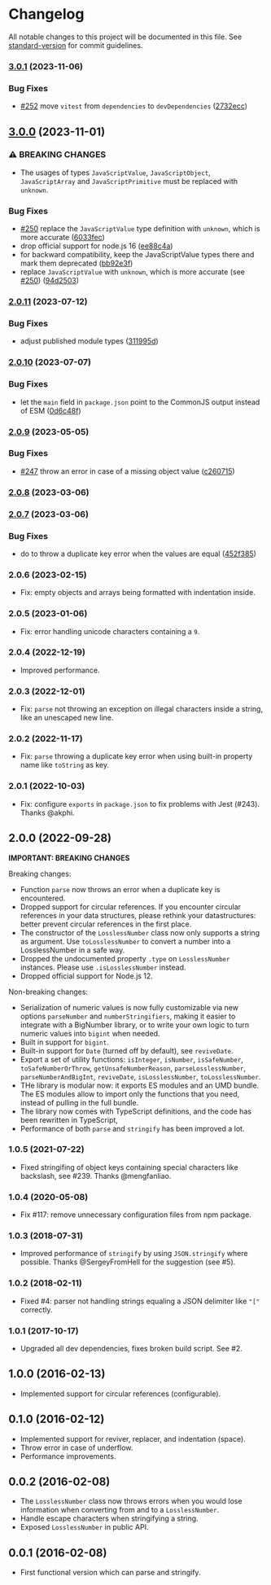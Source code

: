 # Changelog

All notable changes to this project will be documented in this file. See [standard-version](https://github.com/conventional-changelog/standard-version) for commit guidelines.

### [3.0.1](https://github.com/josdejong/lossless-json/compare/v3.0.0...v3.0.1) (2023-11-06)


### Bug Fixes

* [#252](https://github.com/josdejong/lossless-json/issues/252) move `vitest` from `dependencies` to `devDependencies` ([2732ecc](https://github.com/josdejong/lossless-json/commit/2732ecc6930fefe85c931c857f4f69da0b852ccc))

## [3.0.0](https://github.com/josdejong/lossless-json/compare/v2.0.11...v3.0.0) (2023-11-01)


### ⚠ BREAKING CHANGES

* The usages of types `JavaScriptValue`, `JavaScriptObject`, `JavaScriptArray` and `JavaScriptPrimitive` must be replaced with `unknown`.

### Bug Fixes

* [#250](https://github.com/josdejong/lossless-json/issues/250) replace the `JavaScriptValue` type definition with `unknown`, which is more accurate ([6033fec](https://github.com/josdejong/lossless-json/commit/6033fec2cf5b8064e5eff1ee3dfa8e3c951f98f8))
* drop official support for node.js 16 ([ee88c4a](https://github.com/josdejong/lossless-json/commit/ee88c4ab36ca5034436d1b11c4aac2be1461478e))
* for backward compatibility, keep the JavaScriptValue types there and mark them deprecated ([bb92e3f](https://github.com/josdejong/lossless-json/commit/bb92e3f1ec1d304a0d024b35893966bf507307bd))
* replace `JavaScriptValue` with `unknown`, which is more accurate (see [#250](https://github.com/josdejong/lossless-json/issues/250)) ([94d2503](https://github.com/josdejong/lossless-json/commit/94d250311b6035de2b8700e7eaf7c9ba0b4639fc))

### [2.0.11](https://github.com/josdejong/lossless-json/compare/v2.0.10...v2.0.11) (2023-07-12)


### Bug Fixes

* adjust published module types ([311995d](https://github.com/josdejong/lossless-json/commit/311995d9323c086a058a766486191197189004f4))

### [2.0.10](https://github.com/josdejong/lossless-json/compare/v2.0.9...v2.0.10) (2023-07-07)


### Bug Fixes

* let the `main` field in `package.json` point to the CommonJS output instead of ESM ([0d6c48f](https://github.com/josdejong/lossless-json/commit/0d6c48f75925e292ae4829301db8a6f9f1beca39))

### [2.0.9](https://github.com/josdejong/lossless-json/compare/v2.0.8...v2.0.9) (2023-05-05)


### Bug Fixes

* [#247](https://github.com/josdejong/lossless-json/issues/247) throw an error in case of a missing object value ([c260715](https://github.com/josdejong/lossless-json/commit/c260715fe6c38cf999663bd83ffdce308ba623ee))

### [2.0.8](https://github.com/josdejong/lossless-json/compare/v2.0.7...v2.0.8) (2023-03-06)

### [2.0.7](https://github.com/josdejong/lossless-json/compare/v2.0.6...v2.0.7) (2023-03-06)


### Bug Fixes

* do to throw a duplicate key error when the values are equal ([452f385](https://github.com/josdejong/lossless-json/commit/452f3851560241fd7c2afaab0268141b0fa4c4dc))


### 2.0.6 (2023-02-15)

- Fix: empty objects and arrays being formatted with indentation inside.

### 2.0.5 (2023-01-06)

- Fix: error handling unicode characters containing a `9`.

### 2.0.4 (2022-12-19)

- Improved performance.

### 2.0.3 (2022-12-01)

- Fix: `parse` not throwing an exception on illegal characters inside a string, like an unescaped new line.

### 2.0.2 (2022-11-17)

- Fix: `parse` throwing a duplicate key error when using built-in property name like `toString` as key.

### 2.0.1 (2022-10-03)

- Fix: configure `exports` in `package.json` to fix problems with Jest (#243).
  Thanks @akphi.

## 2.0.0 (2022-09-28)

**IMPORTANT: BREAKING CHANGES**

Breaking changes:

- Function `parse` now throws an error when a duplicate key is encountered.
- Dropped support for circular references. If you encounter circular references in your data structures, please rethink your datastructures: better prevent circular references in the first place.
- The constructor of the `LosslessNumber` class now only supports a string as argument. Use `toLosslessNumber` to convert a number into a LosslessNumber in a safe way.
- Dropped the undocumented property `.type` on `LosslessNumber` instances. Please use `.isLosslessNumber` instead.
- Dropped official support for Node.js 12.

Non-breaking changes:

- Serialization of numeric values is now fully customizable via new options `parseNumber` and `numberStringifiers`, making it easier to integrate with a BigNumber library, or to write your own logic to turn numeric values into `bigint` when needed.
- Built in support for `bigint`.
- Built-in support for `Date` (turned off by default), see `reviveDate`.
- Export a set of utility functions: `isInteger`, `isNumber`, `isSafeNumber`, `toSafeNumberOrThrow`, `getUnsafeNumberReason`, `parseLosslessNumber`, `parseNumberAndBigInt`, `reviveDate`, `isLosslessNumber`, `toLosslessNumber`.
- THe library is modular now: it exports ES modules and an UMD bundle. The ES modules allow to import only the functions that you need, instead of pulling in the full bundle.
- The library now comes with TypeScript definitions, and the code has been rewritten in TypeScript,
- Performance of both `parse` and `stringify` has been improved a lot.

### 1.0.5 (2021-07-22)

- Fixed stringifing of object keys containing special characters like backslash, see #239. Thanks @mengfanliao.

### 1.0.4 (2020-05-08)

- Fix #117: remove unnecessary configuration files from npm package.

### 1.0.3 (2018-07-31)

- Improved performance of `stringify` by using `JSON.stringify` where possible. Thanks @SergeyFromHell for the suggestion (see #5).

### 1.0.2 (2018-02-11)

- Fixed #4: parser not handling strings equaling a JSON delimiter
  like `"["` correctly.

### 1.0.1 (2017-10-17)

- Upgraded all dev dependencies, fixes broken build script. See #2.

## 1.0.0 (2016-02-13)

- Implemented support for circular references (configurable).

## 0.1.0 (2016-02-12)

- Implemented support for reviver, replacer, and indentation (space).
- Throw error in case of underflow.
- Performance improvements.

## 0.0.2 (2016-02-08)

- The `LosslessNumber` class now throws errors when you would lose information when converting from and to a `LosslessNumber`.
- Handle escape characters when stringifying a string.
- Exposed `LosslessNumber` in public API.

## 0.0.1 (2016-02-08)

- First functional version which can parse and stringify.
